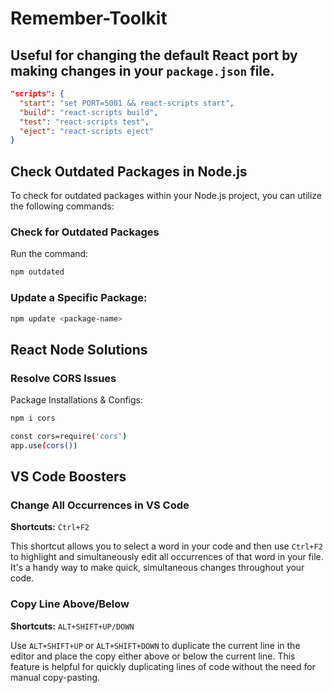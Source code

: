 # Remember-Toolkit

## Useful for changing the default React port by making changes in your `package.json` file.

```json
"scripts": {
  "start": "set PORT=5001 && react-scripts start",
  "build": "react-scripts build",
  "test": "react-scripts test",
  "eject": "react-scripts eject"
}
```
## Check Outdated Packages in Node.js

To check for outdated packages within your Node.js project, you can utilize the following commands:

### Check for Outdated Packages
Run the command:
```bash
npm outdated
```

### Update a Specific Package:
```bash
npm update <package-name>
```
## React Node Solutions

### Resolve CORS Issues
Package Installations & Configs:
```bash
npm i cors
```

```bash
const cors=require('cors')
app.use(cors())
```



## VS Code Boosters

### Change All Occurrences in VS Code

**Shortcuts:** `Ctrl+F2`

This shortcut allows you to select a word in your code and then use `Ctrl+F2` to highlight and simultaneously edit all occurrences of that word in your file. It's a handy way to make quick, simultaneous changes throughout your code.

### Copy Line Above/Below

**Shortcuts:** `ALT+SHIFT+UP/DOWN`

Use `ALT+SHIFT+UP` or `ALT+SHIFT+DOWN` to duplicate the current line in the editor and place the copy either above or below the current line. This feature is helpful for quickly duplicating lines of code without the need for manual copy-pasting.

